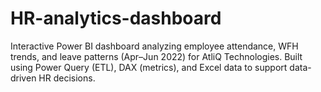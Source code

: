 # HR-analytics-dashboard
Interactive Power BI dashboard analyzing employee attendance, WFH trends, and leave patterns (Apr–Jun 2022) for AtliQ Technologies. Built using Power Query (ETL), DAX (metrics), and Excel data to support data-driven HR decisions.
